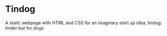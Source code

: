 # Tindog
A static webpage with HTML and CSS for an imaginary start up idea, tindog: tinder but for dogs.
